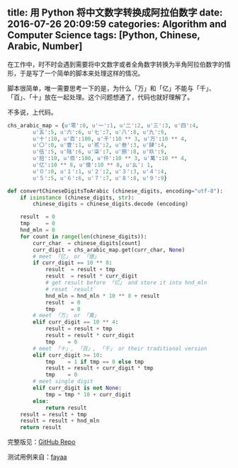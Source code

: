 title: 用 Python 将中文数字转换成阿拉伯数字
date: 2016-07-26 20:09:59
categories: Algorithm and Computer Science
tags: [Python, Chinese, Arabic, Number]
---

在工作中，时不时会遇到需要将中文数字或者全角数字转换为半角阿拉伯数字的情形，于是写了一个简单的脚本来处理这样的情况。

<!-- more -->

脚本很简单，唯一需要思考一下的是，为什么「万」和「亿」不能与「千」、「百」、「十」放在一起处理。这个问题想通了，代码也就好理解了。

不多说，上代码。

```python convertChineseDigitsToArabic.py
chs_arabic_map = {u'零':0, u'一':1, u'二':2, u'三':3, u'四':4,
        u'五':5, u'六':6, u'七':7, u'八':8, u'九':9,
        u'十':10, u'百':100, u'千':10 ** 3, u'万':10 ** 4,
        u'〇':0, u'壹':1, u'贰':2, u'叁':3, u'肆':4,
        u'伍':5, u'陆':6, u'柒':7, u'捌':8, u'玖':9,
        u'拾':10, u'佰':100, u'仟':10 ** 3, u'萬':10 ** 4,
        u'亿':10 ** 8, u'億':10 ** 8, u'幺': 1,
        u'０':0, u'１':1, u'２':2, u'３':3, u'４':4,
        u'５':5, u'６':6, u'７':7, u'８':8, u'９':9}

def convertChineseDigitsToArabic (chinese_digits, encoding="utf-8"):
    if isinstance (chinese_digits, str):
        chinese_digits = chinese_digits.decode (encoding)

    result  = 0
    tmp     = 0
    hnd_mln = 0
    for count in range(len(chinese_digits)):
        curr_char  = chinese_digits[count]
        curr_digit = chs_arabic_map.get(curr_char, None)
        # meet 「亿」 or 「億」
        if curr_digit == 10 ** 8:
            result  = result + tmp
            result  = result * curr_digit
            # get result before 「亿」 and store it into hnd_mln
            # reset `result`
            hnd_mln = hnd_mln * 10 ** 8 + result
            result  = 0
            tmp     = 0
        # meet 「万」 or 「萬」
        elif curr_digit == 10 ** 4:
            result = result + tmp
            result = result * curr_digit
            tmp    = 0
        # meet 「十」, 「百」, 「千」 or their traditional version
        elif curr_digit >= 10:
            tmp    = 1 if tmp == 0 else tmp
            result = result + curr_digit * tmp
            tmp    = 0
        # meet single digit
        elif curr_digit is not None:
            tmp = tmp * 10 + curr_digit
        else:
            return result
    result = result + tmp
    result = result + hnd_mln
    return result
```

完整版见：[GitHub Repo](https://github.com/Liam0205/py-tools/blob/master/convertChineseDigitsToArabic.py)

测试用例来自：[fayaa](http://fayaa.com/code/view/37/)
